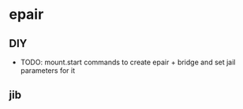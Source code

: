 # epair

## DIY
- TODO: mount.start commands to create epair + bridge and set jail parameters for it

## jib
